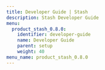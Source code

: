 ```yaml
---
title: Developer Guide | Stash
description: Stash Developer Guide
menu:
  product_stash_0.8.0:
    identifier: developer-guide
    name: Developer Guide
    parent: setup
    weight: 40
menu_name: product_stash_0.8.0
---
```


